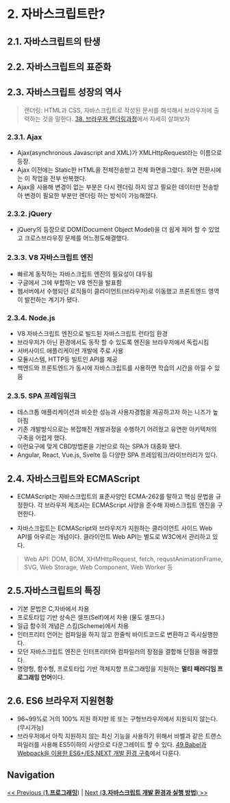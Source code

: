 # 2. 자바스크립트란?

## 2.1. 자바스크립트의 탄생

## 2.2. 자바스크립트의 표준화

## 2.3. 자바스크립트 성장의 역사

> 랜더링: HTML과 CSS, 자바스크립트로 작성된 문서를 해석해서 브라우저에 출력하는 것을 말한다. [38. 브라우저 랜더링과정](38.브라우저_랜더링과정.md)에서 자세히 살펴보자

### 2.3.1. Ajax

- Ajax(asynchronous Javascript and XML)가 XMLHttpRequest라는 이름으로 등장.
- Ajax 이전에는 Static한 HTML을 전체전송받고 전체 화면을그렸다. 화면 전환시에는 이 작업을 전부 반복했다.
- Ajax을 사용해 변경이 없는 부분은 다시 렌더링 하지 않고 필요한 데이터만 전송받아 변경이 필요한 부분만 렌더링 하는 방식이 가능해졌다.

### 2.3.2. jQuery

- jQuery의 등장으로 DOM(Document Object Model)을 더 쉽게 제어 할 수 있었고 크로스브라우징 문제를 어느정도해결했다.

### 2.3.3. V8 자바스크립트 엔진

- 빠르게 동작하는 자바스크립트 엔진의 필요성이 대두됨
- 구글에서 그에 부합하는 V8 엔진을 발표함
- 웹서버에서 수행되던 로직들이 클라이언트(브라우저)로 이동했고 프론트엔드 영역이 발전하는 계기가 됐다.

### 2.3.4. Node.js

- V8 자바스크립트 엔진으로 빌드된 자바스크립트 런타임 환경
- 브라우저가 아닌 환경에서도 동작 할 수 있도록 엔진을 브라우저에서 독립시킴
- 서버사이드 애플리케이션 개발에 주로 사용
- 모듈시스템, HTTP등 빌트인 API를 제공
- 백엔드와 프론트엔드가 동시에 자바스크립트를 사용하면 학습의 시간을 아낄 수 있음

### 2.3.5. SPA 프레임워크

- 데스크톱 애플리케이션과 비슷한 성능과 사용자경험을 제공하고자 하는 니즈가 높아짐
- 기존 개발방식으로는 복잡해진 개발과정을 수행하기 어려웠고 유연한 아키텍처의 구축을 어렵게 했다.
- 이런요구에 맞게 CBD방법론을 기반으로 하는 SPA가 대중화 됐다.
- Angular, React, Vue.js, Svelte 등 다양한 SPA 프레임워크/라이브러리가 있다.

## 2.4. 자바스크립트와 ECMAScript

- ECMAScript는 자바스크립트의 표준사양인 ECMA-262를 말하고 핵심 문법을 규정한다. 각 브라우저 제조사는 ECMAScript 사양을 준수해 자바스크립트 엔진을 구현한다.

- 자바스크립트는 ECMAScript와 브라우저가 지원하는 클라이언트 사이드 Web API를 아우르는 개념이다. 클라이언트 Web API는 별도로 W3C에서 관리하고 있다.

> Web API: DOM, BOM, XHMHttpRequest, fetch, requstAnimationFrame, SVG, Web Storage, Web Component, Web Worker 등

## 2.5.자바스크립트의 특징

- 기본 문법은 C,자바에서 차용
- 프로토타입 기반 상속은 셀프(Self)에서 차용 (물도 셀프다.)
- 일급 함수의 개념은 스킴(Scheme)에서 차용
- 인터프리터 언어는 컴파일을 하지 않고 한줄씩 바이트코드로 변환하고 즉시실행한다.
- 모던 자바스크립트 엔진은 인터프리터와 컴파일러의 장점을 결합해 단점을 해결했다.
- 명령헝, 함수형, 프로토타입 기반 객체지향 프로그래밍을 지원하는 **멀티 패러디임 프로그래밍 언어**이다.

## 2.6. ES6 브라우저 지원현황

- 96~99%로 거의 100% 지원 하지만 IE 또는 구형브라우저에서 지원되지 않는다. (무시가능)
- 브라우저에서 아직 지원하지 않는 최신 기능을 사용하기 위해서 바벨과 같은 트랜스파일러를 사용해 ES5이하의 사양으로 다운그레이드 할 수 있다. [49.Babel과 Webpack을 이용한 ES6+/ES.NEXT 개발 환경 구축](49장_Babel과_Webpack을_이용한_ES6+_ES.NEXT_개발_환경_구축.md)에서 다룬다.

## Navigation

[<< Previous (**1.프로그래밍**)](1.프로그래밍.md) | [Next (**3.자바스크립트 개발 환경과 실행 방법**) >>](3.자바스크립트_개발_환경과_실행_방법.md)
